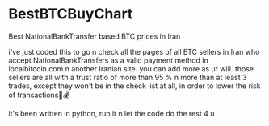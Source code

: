 # BestBTCBuyChart
Best NationalBankTransfer based BTC prices in Iran

i've just coded this to go n check all the pages of all BTC sellers in Iran who accept NationalBankTransfers as a valid payment method in localbitcoin.com n another Iranian site. you can add more as ur will. those sellers are all with a trust ratio of more than 95 % n more than at least 3 trades, except they won't be in the check list at all, in order to lower the risk of transactions🌈💰

it's been written in python, run it n let the code do the rest 4 u
